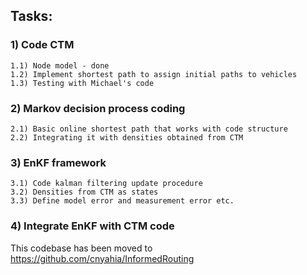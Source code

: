 ## Tasks:


### 1) Code CTM
	1.1) Node model - done
	1.2) Implement shortest path to assign initial paths to vehicles
	1.3) Testing with Michael's code

### 2) Markov decision process coding
	2.1) Basic online shortest path that works with code structure
	2.2) Integrating it with densities obtained from CTM

### 3) EnKF framework
	3.1) Code kalman filtering update procedure
	3.2) Densities from CTM as states
	3.3) Define model error and measurement error etc.

### 4) Integrate EnKF with CTM code


This codebase has been moved to https://github.com/cnyahia/InformedRouting
